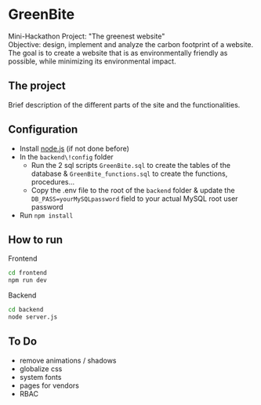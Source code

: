 # GreenBite

Mini-Hackathon Project: "The greenest website" <br/>
Objective: design, implement and analyze the carbon footprint of a website. The goal is to create a website that is as environmentally friendly as possible, while minimizing its environmental impact.


## The project

Brief description of the different parts of the site and the functionalities.

## Configuration

- Install [node.js](https://nodejs.org/fr/download) (if not done before)
- In the ```backend\!config``` folder
  - Run the 2 sql scripts ```GreenBite.sql``` to create the tables of the database & ```GreenBite_functions.sql``` to create the functions, procedures...
  - Copy the .env file to the root of the ```backend``` folder & update the ```DB_PASS=yourMySQLpassword``` field to your actual MySQL root user password
- Run ```npm install```


## How to run
Frontend
```bash
cd frontend
npm run dev
```

Backend
```bash
cd backend
node server.js
```



## To Do
- remove animations / shadows
- globalize css
- system fonts
- pages for vendors
- RBAC